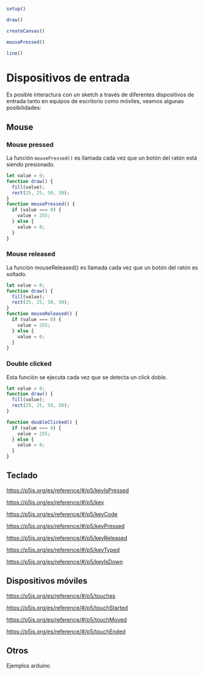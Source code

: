 ```javascript
setup()

draw()

createCanvas()

mousePressed()

line()
```

# Dispositivos de entrada

Es posible interactura con un sketch a través de diferentes dispositivos de entrada tanto en equipos de escritorio como móviles, veamos algunas posibilidades:

## Mouse

### Mouse pressed

La función `mousePressed()` es llamada cada vez que un botón del ratón está siendo presionado.

```javascript
let value = 0;
function draw() {
  fill(value);
  rect(25, 25, 50, 50);
}
function mousePressed() {
  if (value === 0) {
    value = 255;
  } else {
    value = 0;
  }
}
```
### Mouse released

La función mouseReleased() es llamada cada vez que un botón del ratón es soltado.

```javascript
let value = 0;
function draw() {
  fill(value);
  rect(25, 25, 50, 50);
}
function mouseReleased() {
  if (value === 0) {
    value = 255;
  } else {
    value = 0;
  }
}
```

### Double clicked

Esta función se ejecuta cada vez que se detecta un click doble.

```javascript
let value = 0;
function draw() {
  fill(value);
  rect(25, 25, 50, 50);
}

function doubleClicked() {
  if (value === 0) {
    value = 255;
  } else {
    value = 0;
  }
}
```

## Teclado

https://p5js.org/es/reference/#/p5/keyIsPressed

https://p5js.org/es/reference/#/p5/key

https://p5js.org/es/reference/#/p5/keyCode

https://p5js.org/es/reference/#/p5/keyPressed

https://p5js.org/es/reference/#/p5/keyReleased

https://p5js.org/es/reference/#/p5/keyTyped

https://p5js.org/es/reference/#/p5/keyIsDown

## Dispositivos móviles

https://p5js.org/es/reference/#/p5/touches

https://p5js.org/es/reference/#/p5/touchStarted

https://p5js.org/es/reference/#/p5/touchMoved

https://p5js.org/es/reference/#/p5/touchEnded

## Otros

Ejemplos arduino